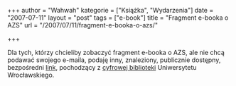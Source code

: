 +++
author = "Wahwah"
kategorie = ["Książka", "Wydarzenia"]
date = "2007-07-11"
layout = "post"
tags = ["e-book"]
title = "Fragment e-booka o AZS"
url = "/2007/07/11/fragment-e-booka-o-azs/"

+++

Dla tych, którzy chcieliby zobaczyć fragment e-booka o AZS, ale nie chcą podawać swojego e-maila, podaję inny, znaleziony, publicznie dostępny, bezpośredni [link][1], pochodzący z [cyfrowej biblioteki][2] Uniwersytetu Wrocławskiego.

 [1]: http://www.bibliotekacyfrowa.pl/Content/15740/Oswoic_atopowe_zapalenie_skory_-_fragment.pdf
 [2]: http://www.bibliotekacyfrowa.pl/publication/8158